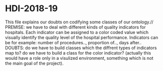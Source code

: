 # HDI-2018-19
This file explains our doubts on codifying some classes of our ontology.//
PREMISE: 
we have to deal with different kinds of quality indicators for hospitals. 
Each indicator can be assigned to a color coded value which visually identify the quality level of the hospital performance.
Indicators can be for example: number of procedures.., proportion of.., days after..
DOUBTS:
do we have to build classes which the diffrent types of indicators map to?
do we have to build a class for the color indicator? (actually this would have a role only in a visulized environment, 
something which is not the main goal of the project).

